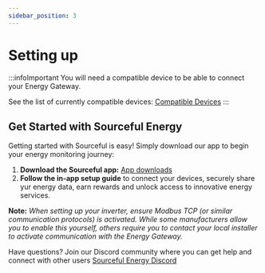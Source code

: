 ```yaml
---
sidebar_position: 3
---
```


# Setting up 

:::infoImportant
You will need a compatible device to be able to connect your Energy Gateway. 

See the list of currently compatible devices: [Compatible Devices](https://docs.sourceful.energy/energy-gateway/compatible-devices/)
:::

## Get Started with Sourceful Energy

Getting started with Sourceful is easy! Simply download our app to begin your energy monitoring journey: 
 
1. **Download the Sourceful app:** [App downloads](https://sourceful.energy/app-downloads)
2. **Follow the in-app setup guide** to connect your devices, securely share yur energy data, earn rewards and unlock access to innovative energy services.

**Note:** *When setting up your inverter, ensure Modbus TCP (or similar communication protocols) is activated. While some manufacturers allow you to enable this yourself, others require you to contact your local installer to activate communication with the Energy Gateway.*

Have questions? Join our Discord community where you can get help and connect with other users [Sourceful Energy Discord]([https://discord.gg/srcful)

